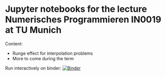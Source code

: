 # Jupyter notebooks for the lecture Numerisches Programmieren IN0019 at TU Munich #
Content:
* Runge effect for interpolation problems
* More to come during the term

Run interactively on binder: [![Binder](https://mybinder.org/badge_logo.svg)](https://mybinder.org/v2/gh/sebwolf-de/NumPro-Notebooks/main)


